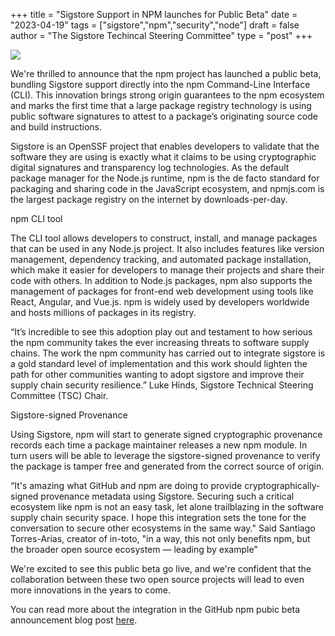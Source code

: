 +++
title = "Sigstore Support in NPM launches for Public Beta"
date = "2023-04-19"
tags = ["sigstore","npm","security","node"]
draft = false
author = "The Sigstore Techincal Steering Committee"
type = "post"
+++

![](/images/npm-beta.png)

We're thrilled to announce that the npm project has launched a public beta, bundling Sigstore support directly into the npm Command-Line Interface (CLI). This innovation brings strong origin guarantees to the npm ecosystem and marks the first time that a large package registry technology is using public software signatures to attest to a package’s originating source code and build instructions.

Sigstore is an OpenSSF project that enables developers to validate that the software they are using is exactly what it claims to be using cryptographic digital signatures and transparency log technologies. As the default package manager for the Node.js runtime, npm is the de facto standard for packaging and sharing code in the JavaScript ecosystem, and npmjs.com is the largest package registry on the internet by downloads-per-day. 

npm CLI tool

The CLI tool allows developers to construct, install, and manage packages that can be used in any Node.js project. It also includes features like version management, dependency tracking, and automated package installation, which make it easier for developers to manage their projects and share their code with others. In addition to Node.js packages, npm also supports the management of packages for front-end web development using tools like React, Angular, and Vue.js. npm is widely used by developers worldwide and hosts millions of packages in its registry.

“It’s incredible to see this adoption play out and testament to how serious the npm community takes the ever increasing threats to software supply chains. The work the npm community has carried out to integrate sigstore is a gold standard level of implementation and this work should lighten the path for other communities wanting to adopt sigstore and improve their supply chain security resilience.” Luke Hinds, Sigstore Technical Steering Committee (TSC) Chair.

Sigstore-signed Provenance

Using Sigstore, npm will start to generate signed cryptographic provenance records each time a package maintainer releases a new npm module. In turn users will be able to leverage the sigstore-signed provenance to verify the package is tamper free and generated from the correct source of origin.

“It's amazing what GitHub and npm are doing to provide cryptographically-signed provenance metadata using Sigstore. Securing such a critical ecosystem like npm is not an easy task, let alone trailblazing in the software supply chain security space. I hope this integration sets the tone for the conversation to secure other ecosystems in the same way." Said Santiago Torres-Arias, creator of in-toto, "in a way, this not only benefits npm, but the broader open source ecosystem — leading by example"

We're excited to see this public beta go live, and we're confident that the collaboration between these two open source projects will lead to even more innovations in the years to come.

You can read more about the integration in the GitHub npm pubic beta announcement blog post [here](https://github.blog/2023-04-19-introducing-npm-package-provenance/).
